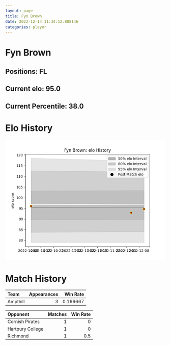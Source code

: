 ```yaml
---  
layout: page  
title: Fyn Brown  
date: 2022-12-14 11:34:12.808146  
categories: player  
---
```

# Fyn Brown

## Positions: FL

## Current elo: 95.0

## Current Percentile: 38.0

# Elo History


![elo history](history_FynBrown.png)
# Match History


| Team     |   Appearances |   Win Rate |
|:---------|--------------:|-----------:|
| Ampthill |             3 |   0.166667 |

| Opponent         |   Matches |   Win Rate |
|:-----------------|----------:|-----------:|
| Cornish Pirates  |         1 |        0   |
| Hartpury College |         1 |        0   |
| Richmond         |         1 |        0.5 |